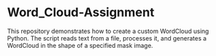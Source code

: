# Word_Cloud-Assignment
This repository demonstrates how to create a custom WordCloud using Python. The script reads text from a file, processes it, and generates a WordCloud in the shape of a specified mask image.
